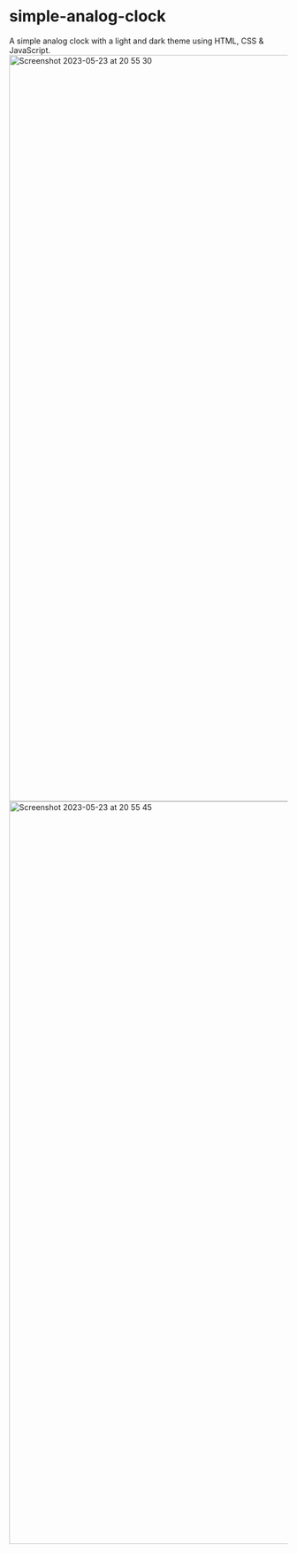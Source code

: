# simple-analog-clock

A simple analog clock with a light and dark theme using HTML, CSS & JavaScript.
<img width="1349" alt="Screenshot 2023-05-23 at 20 55 30" src="https://github.com/vickneee/simple-analog-clock/assets/93821265/f862b360-5bc8-4846-9368-29f6c0d30247">
<img width="1342" alt="Screenshot 2023-05-23 at 20 55 45" src="https://github.com/vickneee/simple-analog-clock/assets/93821265/67112f16-01be-4a32-8efe-5fa26c5f6f81">
